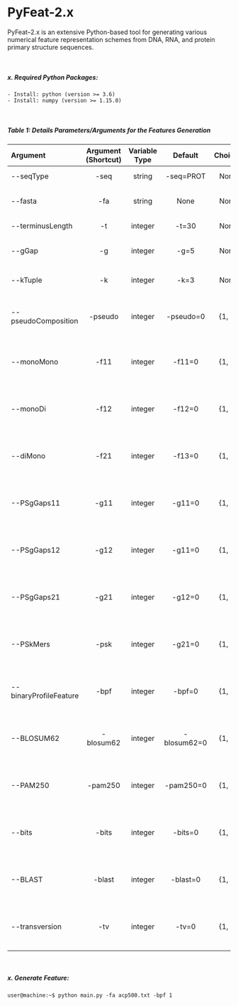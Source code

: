 # PyFeat-2.x

PyFeat–2.x is an extensive Python-based tool for generating various numerical feature representation schemes from DNA, RNA, and protein primary structure sequences.

&nbsp;

##### x. Required Python Packages:
```
- Install: python (version >= 3.6)
- Install: numpy (version >= 1.15.0)
```

&nbsp;

##### Table 1: Details Parameters/Arguments for the Features Generation
|   Argument     |   Argument (Shortcut) |    Variable Type     |   Default  | Choices            | Feature | Applicable | Help |
|     :---       |    :---:              |  :---:               |  :---:     | :---:              | :---:   | :---:      |  ---:|
| --seqType      | -seq                  | string               | -seq=PROT  | None  |:x:|:x:|Please use either DNA, RNA, or PROTEIN (PROT). |
| --fasta        | -fa                   | string               |  None      | None | :x: |:x:|Please enter the UNIX-like path. Example: -fa=/home/user/anyFASTA.fa |
| --terminusLength| -t                   | integer              | -t=30      | None | :x: |:x:| The terminusLength 30 to 100  performed well. |
| --gGap         | -g                    | integer              | -g=5      | None | :x: |:x:| The gap between 1 to 5 performed well. Example: -g=5  |
| --kTuple       | -k                    | integer              | -k=3      | None | :x: |:x:| The k between 1 to 3 performed well. Example: -k=3  |
| --pseudoComposition | -pseudo          | integer |  -pseudo=0   | {1, 0} | :heavy_check_mark: |<ul><li>[x] DNA </li><li>[x] RNA </li>	<li>[x] PROT </li></ul>| 1 and 0 denotes (On/Active) and (Off/Deactivate) respectively. |
| --monoMono          | -f11             | integer |  -f11=0      | {1, 0} | :heavy_check_mark: |1 and 0 denotes (On/Active) and (Off/Deactivate) respectively. |
| --monoDi            | -f12             | integer |  -f12=0      | {1, 0} | :heavy_check_mark: |1 and 0 denotes (On/Active) and (Off/Deactivate) respectively. |
| --diMono            | -f21             | integer |  -f13=0      | {1, 0} | :heavy_check_mark: | 1 and 0 denotes (On/Active) and (Off/Deactivate) respectively. |
| --PSgGaps11         | -g11             | integer |  -g11=0      | {1, 0} | :heavy_check_mark: | 1 and 0 denotes (On/Active) and (Off/Deactivate) respectively. |
| --PSgGaps12         | -g12             | integer |  -g11=0      | {1, 0} | :heavy_check_mark: | 1 and 0 denotes (On/Active) and (Off/Deactivate) respectively. |
| --PSgGaps21       | -g21               | integer |  -g12=0      | {1, 0} | :heavy_check_mark: | 1 and 0 denotes (On/Active) and (Off/Deactivate) respectively. |
| --PSkMers         | -psk               | integer |  -g21=0      | {1, 0} | :heavy_check_mark: | 1 and 0 denotes (On/Active) and (Off/Deactivate) respectively. |
| --binaryProfileFeature | -bpf     | integer |  -bpf=0      | {1, 0} | :heavy_check_mark: |1 and 0 denotes (On/Active) and (Off/Deactivate) respectively. |
| --BLOSUM62       | -blosum62        | integer |  -blosum62=0      | {1, 0} | :heavy_check_mark: |1 and 0 denotes (On/Active) and (Off/Deactivate) respectively. |
| --PAM250         | -pam250          | integer |  -pam250=0      | {1, 0} | :heavy_check_mark: | 1 and 0 denotes (On/Active) and (Off/Deactivate) respectively. |
| --bits           | -bits            | integer |  -bits=0      | {1, 0} | :heavy_check_mark: |1 and 0 denotes (On/Active) and (Off/Deactivate) respectively. |
| --BLAST          | -blast           | integer |  -blast=0      | {1, 0} | :heavy_check_mark: | 1 and 0 denotes (On/Active) and (Off/Deactivate) respectively. |
| --transversion   | -tv              | integer |  -tv=0      | {1, 0} | :heavy_check_mark: |1 and 0 denotes (On/Active) and (Off/Deactivate) respectively. |


&nbsp;
&nbsp;


##### x. Generate Feature:
``` console
user@machine:~$ python main.py -fa acp500.txt -bpf 1
```
